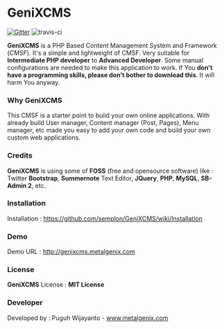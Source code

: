 # GeniXCMS

[![Gitter](https://badges.gitter.im/Join%20Chat.svg)](https://gitter.im/semplon/GeniXCMS?utm_source=badge&utm_medium=badge&utm_campaign=pr-badge&utm_content=badge)
![travis-ci](https://travis-ci.org/semplon/GeniXCMS.svg)

**GeniXCMS** is a PHP Based Content Management System and Framework (*CMSF*). It's a simple and lightweight of CMSF. Very suitable for **Intermediate PHP developer** to **Advanced Developer**. Some manual configurations are needed to make this application to work. If You **don't have a programming skills, please don't bother to download this**. It will harm You anyway. 

### Why GeniXCMS ###
This CMSF is a starter point to build your own online applications. With already build User manager, Content manager (Post, Pages), Menu manager, etc made you easy to add your own code and build your own custom web applications. 

### Credits ###
**GeniXCMS** is using some of **FOSS** (free and opensource software) like :
Twitter **Bootstrap**, 
**Summernote** Text Editor, 
**JQuery**, 
**PHP**, 
**MySQL**, 
**SB-Admin 2**,
etc. 

### Installation ###
Installation : https://github.com/semplon/GeniXCMS/wiki/Installation
### Demo ###
Demo URL : http://genixcms.metalgenix.com

### License ###
**GeniXCMS** License : **MIT License**

### Developer ###
Developed by : Puguh Wijayanto - www.metalgenix.com
